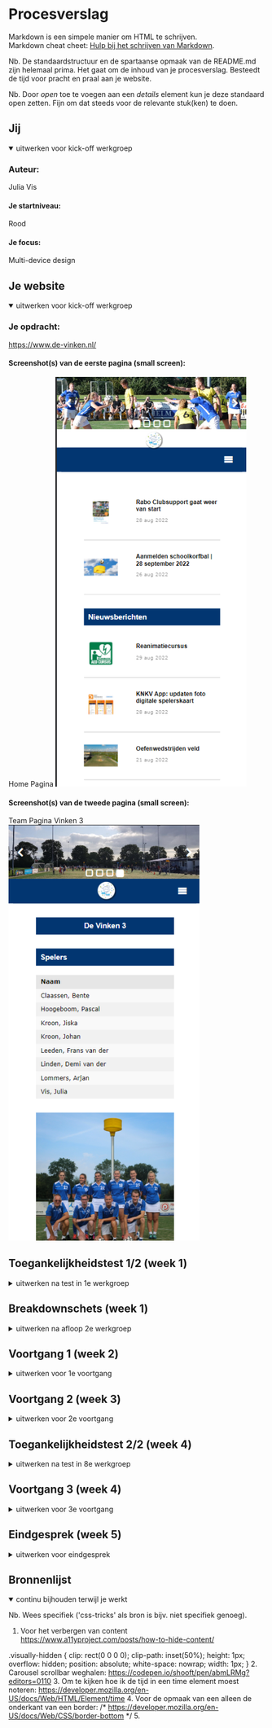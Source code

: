 # Procesverslag
Markdown is een simpele manier om HTML te schrijven.  
Markdown cheat cheet: [Hulp bij het schrijven van Markdown](https://github.com/adam-p/markdown-here/wiki/Markdown-Cheatsheet).

Nb. De standaardstructuur en de spartaanse opmaak van de README.md zijn helemaal prima. Het gaat om de inhoud van je procesverslag. Besteedt de tijd voor pracht en praal aan je website.

Nb. Door *open* toe te voegen aan een *details* element kun je deze standaard open zetten. Fijn om dat steeds voor de relevante stuk(ken) te doen.





## Jij

<details open>
  <summary>uitwerken voor kick-off werkgroep</summary>

  ### Auteur:
  Julia Vis

  #### Je startniveau:
  Rood

  #### Je focus:
  Multi-device design
 
</details>





## Je website

<details open>
  <summary>uitwerken voor kick-off werkgroep</summary>

  ### Je opdracht:
  https://www.de-vinken.nl/

  #### Screenshot(s) van de eerste pagina (small screen): 
  Home Pagina 
  <img src="readme-images/homepage.png" width="375px" alt="foto van de homepagina van de website: de vinken">

  #### Screenshot(s) van de tweede pagina (small screen):
  Team Pagina Vinken 3
  <img src="readme-images/teampage_vinken3.png" width="375px" alt="foto van de vinken 3 teampagina van de website: de vinken">
 
</details>



## Toegankelijkheidstest 1/2 (week 1)

<details>
  <summary>uitwerken na test in 1e werkgroep</summary>

  ### Bevindingen
  Lijst met je bevindingen die in de test naar voren kwamen:

  #### Screenreader
 De screenreader leest goed alle koppen voor. Een aantal images hebben alleen geen alt tekst om duidelijk te maken wat voor afbeelding het is. Zoals het logo en de slideshow boven aan de home pagina. Verder wordt er van elke kop vertelt welke kop dit precies is. Ook leest de screenreader de namen van de teamleden op de teampagina niet voor. De states worden ook niet voorgelezen door de screenreader. Dit is heel onhandig aangezien het menu boven aan de pagina alleen maar dropdown menu's bevat.


  #### Muis en Toetsenbord 
  De bediening met het toetsenbord gaat in principe prima. Alleen kun je in het menu boven in de dropdown menu's wel activeren maar wordt dit niet vertelt. De hover state wordt hier toegepast op de website. Op de telefoon gewoon meteen de active state. Ook kun je op de team pagina niet verder dan de eerste kop boven aan de pagina. Na het menu stopt het. De website heeft geen focus. Je kunt als gerbuiker niet zien waar je op de pagina bent en wat gefocused is op de website. Dat is zeker een punt dat ik aan ga pakken.


  #### Motoriek (shocks, elastiekjes)
 De website is goed te bedienen met shocks. Alleen de knopjes om naar een volgende pagina te gaan zijn misschien wat klein. Je schiet snel uit met je muis. Door dat dit gebeurd klik je naast de knop.<img src="readme-images/screenshot_kleine_knopjes.png">


  #### Visueel (brillen, contrast, kleurenblind, dark/light). 
  De website van de vinken heeft op dit moment nog geen dark/light mode. Verder is de website wel goed te lezen door mensen die kleurenblind zijn. Dit komt door het heldere contrast tussen elementen op de pagina. Bij de bril waar het rechter deel van de glazen is afgeschermd, was het lastig om de rechter kant van de volledige webpagina te lezen. Wel is een deel van de rechter pagina te zien waardoor de gebruiker weet dat er nog wat te zien is op het rechter deel van de pagina. En bij de bril central field loss is de pagina kun je alleen telkens het bovenste deel van de pagina lezen. 

</details>



## Breakdownschets (week 1)

<details>
  <summary>uitwerken na afloop 2e werkgroep</summary>

  ### de hele pagina: 
  <img src="readme-images/breakdown_schets_volledig.png" width="375px" alt="breakdown van de hele pagina">

  ### dynamisch deel (bijv menu): 
  <img src="readme-images/breakdown_schets_deel1.png" width="375px" alt="breakdown van een dynamisch deel">

  ### wellicht nog een dynamisch deel (bijv filter): 
  <img src="readme-images/breakdown_schets_deel2.png" width="375px" alt="breakdown van nog een dynamisch deel">

</details>





## Voortgang 1 (week 2)

<details>
  <summary>uitwerken voor 1e voortgang</summary>

  ### Stand van zaken
  hier dit ging goed & dit was lastig (neem ook screenshots op van delen van je website en code)


  ### Agenda voor meeting
  samen met je groepje opstellen

  | Quinny en Julia: Hoe steekt de html in elkaar? Is de opbouw van de html goed? Zijn alle onderdelen goed genest.
  | Quinny: Hoe zet ik de basis op voor mijn hamburger menu?
  ### Verslag van meeting
  Tijdens de meeting waren alleen ik en Quinny er. We kregen feedback van de studentassistenten. We hebben gekeken naar de html van onze pagina's en of deze goed genest stonden. Sommige onderdelen waren nog niet helemaal goed genest en moesten aangepast worden. Zoals items die in een ul stonden maar geen li om zich heen hadden. En verder hebben we gekeken naar punten die ik zelf kon verbeteren aan de website. Zoals de hamburger menu button die niet van vorm veranderde. En de header carousel die niet goed responive is op de originele site.
  Verder hand Quinny nog een vraag over hoe ze het hamburgermenu het beste kon beginnen. Het antwoord op deze vraag was een unorderd list maken met de menu opties als list items
</details>





## Voortgang 2 (week 3)

<details>
  <summary>uitwerken voor 2e voortgang</summary>

  ### Stand van zaken
  De Carousel maken is gelukt. Ik mis alleen nog de buttons die er voor zorgen dat je naar de volgende pagina kan, en de vierkantjes onderin waarmee je naar een foto kan navigeren. Verder heb ik een responsive navigatie menu gemaakt, die veranderd in een hamburger menu als het scherm kleiner wordt dan 51em. Ook is het gelukt om de nieuwsberichten vorm tegeven met grid. 


  ### Agenda voor meeting

  | Aron, Quinny, Britney, Julia 
  Hoe voeg je een dropdown menu toe aan een navigatiemenu.
  | Quinny
  Hoe maak je een drop down icoontje. Een pijltje naar beneden
  | Britney
  Hoe bepaal ik mijn H1? Ik zie hem namelijk niet.
  | Op suggestie van Sanne
  Hoe pas ik @media toe in een navigatie menu


  ### Verslag van meeting
    | Aron, Quinny, Britney, Julia 
  Hoe voeg je een dropdown menu toe aan een navigatiemenu.
  Sanne heeft samen met ons een navigatie menu gemaakt met een drow down functie. Deze heeft hij opgeslagen in codepen. Deze code ga ik ook nodig hebben voor mijn website
  https://codepen.io/shooft/pen/gOzGoww

  | Quinny
  Hoe maak je een drop down icoontje. Een pijltje naar beneden.
  Sanne heeft samen met ons een icoontje gemaakt. Ook heeft hij hier een draaid pijltje van gemaakt zodat als je het menu opent het pijltj omdraait. De code heeft hij in codepen gezet. 
https://codepen.io/shooft/pen/poVWpQQ

  | Britney
  Hoe bepaal ik mijn H1? Ik zie hem namelijk niet.

  Antwoord op de vraag: Deze is verborgen op de pagina. Wel zodanig dat de screenreader de h1 voorleest, zodat de gebruiker van de screenreader wel weet waar de pagina over gaat. Dit doen ze op de volgende manier.

  .visually-hidden {
  clip: rect(0 0 0 0);
  clip-path: inset(50%);
  height: 1px;
  overflow: hidden;
  position: absolute;
  white-space: nowrap;
  width: 1px;
}
Deze code ga ik ook nodig hebben voor mijn website

  | Op suggestie van Sanne
  Hoe pas ik @media toe in een navigatie menu
  @media heb ik al toegepast in mijn website. In het navigatiemenu. Sanne heeft de code van het navigatiemenu opgeslagen in codepen. Sanne is alleen vergeten om het menu weer in het scherm te zetten op het moment dat het scherm groter is dan 40em zag ik later. :-)
https://codepen.io/shooft/pen/YzLrEJo
</details>





## Toegankelijkheidstest 2/2 (week 4)

<details>
  <summary>uitwerken na test in 8e werkgroep</summary>

  ### Bevindingen
  Lijst met je bevindingen die in de test naar voren kwamen:

  #### Screenreader
 De screenreader leest de datum's waarop het bericht geplaatst is, gewoon voor zonder te vertellen wat deze datum betekend. Het kan dus zo zijn dat in de kop een datum staat en dat daarna meteen de volgende datum wordt voorgelezen. Dit is heel verwarrend. Verder worden de uitslagen van de wedstrijden ook voorgelezen zonder context. De gebruiker heeft hier dus ook geen idee waarom deze getallen worden voorgelezen. Ook is het niet duidelijk welke teams tegen elkaar spelen. De teams worden zonder pauze voorgelezen. Dus bijvoorbeeld. De Vinken E1 SDO E1. Terwijl hij eigenlijk moet vertellen aan de gebruiker dat de teams tegen elkaar hebben gespeeld. Dus De Vinken E1 tegen SDO E1. Ook bij de sectie met informatie over de volgende wedstrijd van de Vinken 1 is het niet duidelijk om welk team het gaat. Om dit op te lossen heeft Sanne als tip gegeven een span om de tekst "tegen" te zetten en dan deze onzichtbaar te maken.
<img src= "readme-images/screenshot_screenreader_aandachtspunt1.png">

  #### Muis en Toetsenbord 
 Met het toetsenbord zijn alle interactieve delen van de website te bereiken. Alleen de twee kopjes in de navigatie: Wedstrijden en Agenda zijn niet te bereiken. Dit moet nog even aanpassen. Het zijn a elementen maar ze hebben nog geen href. Deze moeten nog toegevoegd worden. Verder worden er 2 secties volledig geskipt. De sectie verjaardagen en de sectie agenda. Opzich logisch want deze secties hebben geen interactieve elementen. Verder is de Focus slecht te zien en moet nog aangepast worden. Op de officiële website is er geen focus. Dus de focus mag ik zelf gaan ontwerpen. Hij is op dit moment nog zwart, maar dat is bij de blauwe buttons niet goed te zien. Ik denk dat ik of voor de licht blauwe kleur ga die ook gebruikt wordt bij de active state. Of licht groen die ook gebruikt wordt in het logo. Ook kun je als het scherm klein is het menu niet openvouwen met de tab knop. Ook wordt het menu niet gefocused. 



  #### Motoriek (shocks, elastiekjes)
 Mijn website is goed te bedienen wanneer een gerbuiker shocks heeft. Alleen ben ik vergeten de knopjes groter te maken. Dus deze zijn nog steeds te klein en moeten groter gemaakt worden.


  #### Visueel (brillen, contrast, kleurenblind, dark/light). 
  De brillen hadden hetzelfde effect als de vorige keer dat ik ging testen. Deze ervaring was hetzelfde op mijn eigen website. De dark mode ga ik nog toevoegen om deze toegankelijkheid te verbeteren.

</details>



## Voortgang 3 (week 4)

<details>
  <summary>uitwerken voor 3e voortgang</summary>

  ### Stand van zaken
  hier dit ging goed & dit was lastig (neem ook screenshots op van delen van je website en code)

<!-- Afbeeldingen plaatsen -->
  ### Agenda voor meeting
  samen met je groepje opstellen

  |Julia: Buttons in carousel, hoe scroll ik daarmee naar de volgende afbeelding?
          Navigatie menu met drop downs werkt niet zoals het hoort. Waar heb ik een fout gemaakt. Navigatie met dropdown in responsive design
   Arron: Vragen over zijn navigatie menu en hoe hij dit voor zijn website goed kan krijgen. In dropdown vorm. Hij heeft deze met Sanne gemaakt maar weet niet hoe hij de juiste styling hieraan kan geven.
   Britney: - (Vragen werden persoonlijk aan de student assistent gesteld.)
   Quinny: -. (Vragen werden persoonlijk aan de student assistent gesteld.)
           
  ### Verslag van meeting
 Tijdens de meeting is er vooral per persoon gekeken naar wat er nodig was om iets goed te krijgen. Er was niet echt een algemeen moment. Alleen in het begin heel eventjes. Voor mij was het navigatie menu het grootste probleem en daar wilde ik graag hulp bij. De list items kwamen in een row te staan in plaats van in een column en ze bleven zichtbaar en verdwenen niet.


 De student assistenten kwamen mij persoonlijk helpen. En dit leverde wel wat op. Maar het menu werkte hierna helemaal niet meer. Na flink tijd gestoken te hebben in waar het precies fout ging, kwam Sanne mij nog even helpen met uitzoeken waar de fout zat. Het bleek zo te zijn dat ik de css van de navigatie voor het breedde scherm op de verkeerde plek had staan. Namelijk in het @media (min-width) gedeelte. Deze code moest ik dus even op de juiste plek zetten en dan de code voor de dropdown menu's toevoegen. Daarnaast had ik heel veel :nth-of-type(1) staan. Maar netter is het om first-of-type te gebruiken. Uiteindelijk om 17:45 ben ik toen naar huis gegaan. Terwijl mijn voortgangsgesprek om 14:40 ongeveer begon.
</details>





## Eindgesprek (week 5)

<details>
  <summary>uitwerken voor eindgesprek</summary>

  ### Je uitkomst - karakteristiek screenshots:
  <img src="readme-images/dummy-plaatje.jpg" width="375px" alt="uitomst opdracht 1">


  ### Dit ging goed/Heb ik geleerd: 
  Korte omschrijving met plaatjes

  <img src="readme-images/dummy-plaatje.jpg" width="375px" alt="top">


  ### Dit was lastig/Is niet gelukt:
  Korte omschrijving met plaatjes

  <img src="readme-images/dummy-plaatje.jpg" width="375px" alt="bummer">
</details>





## Bronnenlijst

<details open>
  <summary>continu bijhouden terwijl je werkt</summary>

  Nb. Wees specifiek ('css-tricks' als bron is bijv. niet specifiek genoeg).

  1. Voor het verbergen van content 
  https://www.a11yproject.com/posts/how-to-hide-content/

  .visually-hidden {
	clip: rect(0 0 0 0);
	clip-path: inset(50%);
	height: 1px;
	overflow: hidden;
	position: absolute;
	white-space: nowrap;
	width: 1px;
}
  2. Carousel scrollbar weghalen: https://codepen.io/shooft/pen/abmLRMg?editors=0110
  3. Om te kijken hoe ik de tijd in een time element moest noteren: https://developer.mozilla.org/en-US/docs/Web/HTML/Element/time
  4. Voor de opmaak van een alleen de onderkant van een border: /* https://developer.mozilla.org/en-US/docs/Web/CSS/border-bottom */
  5. 

</details>